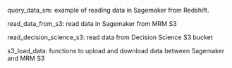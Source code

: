 query_data_sm: example of reading data in Sagemaker from Redshift. 

read_data_from_s3: read data in Sagemaker from MRM S3

read_decision_science_s3: read data from Decision Science S3 bucket

s3_load_data: functions to upload and download data between Sagemaker and MRM S3

